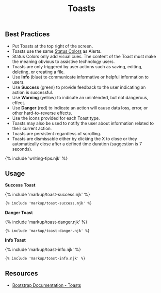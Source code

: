 ﻿---
title: Toasts
summary: Toasts are a lightweight notification relaying information related to the user's actions.
tags: components
layout: docs/guide
eleventyNavigation:
  key: Toasts
  parent: Components
  order: 310
  excerpt: Toasts are a lightweight notification relaying information related to the user's actions.
  img: /img/illustrations/illus-toasts.svg
---

## Best Practices

- Put Toasts at the top right of the screen.
- Toasts use the same [Status Colors](/foundation/status-colors) as Alerts.
- Status Colors only add visual cues. The content of the Toast must make the meaning obvious to assistive technology users.
- Toasts are only triggered by user actions such as saving, editing, deleting, or creating a file.
- Use **Info** (blue) to communicate informative or helpful information to users.
- Use **Success** (green) to provide feedback to the user indicating an action is successful.
- Use **Warning** (yellow) to indicate an unintended, but not dangerous, effect.  
- Use **Danger** (red) to indicate an action will cause data loss, error, or other hard-to-reverse effects.
- Use the icons provided for each Toast type.
- Toasts may also be used to notify the user about information related to their current action.
- Toasts are persistent regardless of scrolling. 
- Toasts are dismissable either by clicking the X to close or they automatically close after a defined time duration (suggestion is 7 seconds).

{% include 'writing-tips.njk' %}

## Usage

**Success Toast**

{% include 'markup/toast-success.njk' %}

``` html
{% include 'markup/toast-success.njk' %}
```

**Danger Toast**

{% include 'markup/toast-danger.njk' %}

``` html
{% include 'markup/toast-danger.njk' %}
```

**Info Toast**

{% include 'markup/toast-info.njk' %}

``` html
{% include 'markup/toast-info.njk' %}
```

## Resources
* <a href="https://getbootstrap.com/docs/5.1/components/toasts/" target="_blank">Bootstrap Documentation - Toasts</a>

